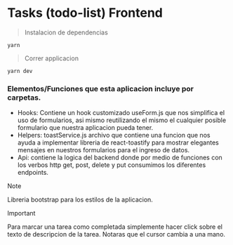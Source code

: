 # Tasks (todo-list) Frontend

> Instalacion de dependencias

```
yarn

```

> Correr applicacion

```
yarn dev
```

### Elementos/Funciones que esta aplicacion incluye por carpetas.

- Hooks: Contiene un hook customizado useForm.js que nos simplifica el uso de formularios, asi mismo reutilizando el mismo el cualquier posible formulario que nuestra aplicacion pueda tener.
- Helpers: toastService.js archivo que contiene una funcion que nos ayuda a implementar libreria de react-toastify para mostrar elegantes mensajes en nuestros formularios para el ingreso de datos.
- Api: contiene la logica del backend donde por medio de funciones con los verbos http get, post, delete y put consumimos los diferentes endpoints.

> [!NOTE]
> Libreria bootstrap para los estilos de la aplicacion.

> [!IMPORTANT]
> Para marcar una tarea como completada simplemente hacer click sobre el texto de descripcion de la tarea. Notaras que el cursor cambia a una mano.
